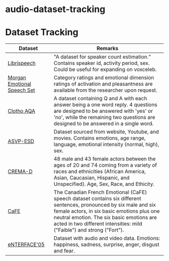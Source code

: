 # audio-dataset-tracking

# Dataset Tracking
| Dataset | Remarks |
| - | - |
| [Librispeech](https://zenodo.org/record/1216072) | "A dataset for speaker count estimation." Contains speaker id, activity period, sex. Could be useful for expanding on voxceleb. |
| [Morgan Emotional Speech Set](https://zenodo.org/record/3813437) | Category ratings and emotional dimension ratings of activation and pleasantness are available from the researcher upon request. |
| [Clotho AQA](https://zenodo.org/record/6473207) | A dataset containing Q and A with each answer being a one word reply. 4 questions are designed to be answered with 'yes' or 'no', while the remaining two questions are designed to be answered in a single word.  | 
| [ASVP-ESD](https://zenodo.org/record/5573185) | Dataset sourced from website, Youtube, and movies. Contains emotions, age range, language, emotional intensity (normal, high), sex. |
| [CREMA-D](https://github.com/CheyneyComputerScience/CREMA-D) |  48 male and 43 female actors between the ages of 20 and 74 coming from a variety of races and ethnicities (African America, Asian, Caucasian, Hispanic, and Unspecified). Age, Sex, Race, and Ethicity. |
| [CaFE](https://zenodo.org/record/1478765) | The Canadian French Emotional (CaFE) speech dataset contains six different sentences, pronounced by six male and six female actors, in six basic emotions plus one neutral emotion. The six basic emotions are acted in two different intensities: mild ("Faible") and strong ("Fort"). |
| [eNTERFACE'05](https://github.com/michen00/multilingual_speech_valence_classification_datasets/tree/main/datasets/enterface_db) | Dataset with audio and video data. Emotions: happiness, sadness, surprise, anger, disgust and fear. |
